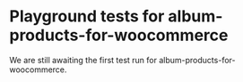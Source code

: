 # Playground tests for album-products-for-woocommerce
We are still awaiting the first test run for album-products-for-woocommerce.
